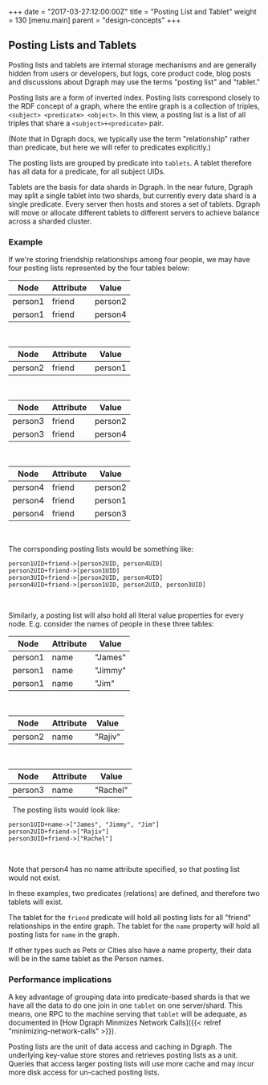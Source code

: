 +++
date = "2017-03-27:12:00:00Z"
title = "Posting List and Tablet"
weight = 130
[menu.main]
    parent = "design-concepts"
+++
## Posting Lists and Tablets
Posting lists and tablets are internal storage mechanisms and are generally hidden from users or developers, but logs, core product code, blog posts and discussions about Dgraph may use the terms "posting list" and "tablet."

Posting lists are a form of inverted index. Posting lists correspond closely to the RDF concept of a graph, where the entire graph is a collection of triples, ``<subject> <predicate> <object>``. In this view, a posting list is a list of all triples that share a ``<subject>+<predicate>`` pair.

(Note that in Dgraph docs, we typically use the term "relationship" rather than predicate, but here we will refer to predicates explicitly.) 

The posting lists are grouped by predicate into `tablets`. A tablet therefore has all data for a predicate, for all subject UIDs.

Tablets are the basis for data shards in Dgraph. In the near future, Dgraph may split a single tablet into two shards, but currently every data shard is a single predicate. Every server then hosts and stores a set of tablets. Dgraph will move or allocate different tablets to different servers to achieve balance across a sharded cluster.


### Example
If we're storing friendship relationships among four people, we may have four posting lists represented by the four tables below:

Node    | Attribute| Value
------- |----------|--------
person1 | friend   | person2
person1 | friend   | person4

&nbsp;

Node    | Attribute| Value
------- |----------|--------
person2 | friend   | person1

&nbsp;

Node    | Attribute| Value
------- |----------|--------
person3 | friend   | person2
person3 | friend   | person4

&nbsp;

Node    | Attribute| Value
------- |----------|--------
person4 | friend   | person2
person4 | friend   | person1
person4 | friend   | person3

&nbsp;

The corrsponding posting lists would be something like:

```
person1UID+friend->[person2UID, person4UID]
person2UID+friend->[person1UID]
person3UID+friend->[person2UID, person4UID]
person4UID+friend->[person1UID, person2UID, person3UID]
```
&nbsp;

Similarly, a posting list will also hold all literal value properties for every node. E.g. consider the names of people in these three tables:

Node    | Attribute| Value
------- |----------|--------
person1 | name     | "James"
person1 | name     | "Jimmy"
person1 | name     | "Jim"

&nbsp;

Node    | Attribute| Value
------- |----------|--------
person2 | name     | "Rajiv"

&nbsp;

Node    | Attribute| Value
------- |----------|--------
person3 | name     | "Rachel"

&nbsp;
The posting lists would look like:
```
person1UID+name->["James", "Jimmy", "Jim"]
person2UID+friend->["Rajiv"]
person3UID+friend->["Rachel"]
```
&nbsp;

Note that person4 has no name attribute specified, so that posting list would not exist.

In these examples, two predicates (relations) are defined, and therefore two tablets will exist.

The tablet for the `friend` predicate will hold all posting lists for all "friend" relationships in the entire graph. The tablet for the `name` property will hold all posting lists for `name` in the graph. 

If other types such as Pets or Cities also have a name property, their data will be in the same tablet as the Person names.

### Performance implications

A key advantage of grouping data into predicate-based shards is that we have all the data to do one join in one `tablet` on one server/shard. This means, one RPC to
the machine serving that `tablet` will be adequate, as documented in [How Dgraph Minmizes Network Calls]({{< relref "minimizing-network-calls" >}}).

Posting lists are the unit of data access and caching in Dgraph. The underlying key-value store stores and retrieves posting lists as a unit. Queries that access larger posting lists will use more cache and may incur more disk access for un-cached posting lists.
